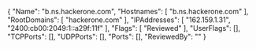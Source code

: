 {
  "Name": "b.ns.hackerone.com",
  "Hostnames": [
    "b.ns.hackerone.com"
  ],
  "RootDomains": [
    "hackerone.com"
  ],
  "IPAddresses": [
    "162.159.1.31",
    "2400:cb00:2049:1::a29f:11f"
  ],
  "Flags": [
    "Reviewed"
  ],
  "UserFlags": [],
  "TCPPorts": [],
  "UDPPorts": [],
  "Ports": [],
  "ReviewedBy": ""
}